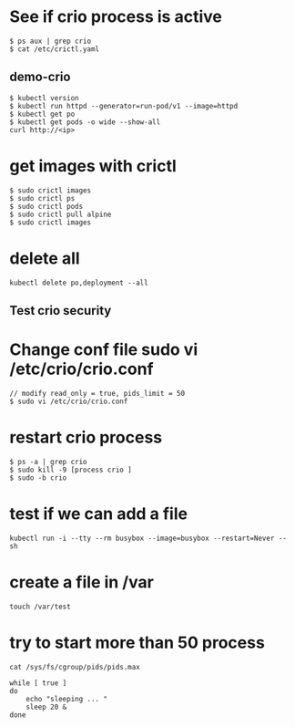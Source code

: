 
# See if crio process is active
```
$ ps aux | grep crio
$ cat /etc/crictl.yaml
```
## demo-crio ##
```
$ kubectl version
$ kubectl run httpd --generator=run-pod/v1 --image=httpd
$ kubectl get po
$ kubectl get pods -o wide --show-all
curl http://<ip>
```
# get images with crictl
```
$ sudo crictl images
$ sudo crictl ps
$ sudo crictl pods
$ sudo crictl pull alpine
$ sudo crictl images
```

# delete all
```
kubectl delete po,deployment --all 
```
## Test crio security

# Change conf file  sudo vi /etc/crio/crio.conf
```
// modify read_only = true, pids_limit = 50
$ sudo vi /etc/crio/crio.conf 
```

# restart crio process 
```
$ ps -a | grep crio
$ sudo kill -9 [process crio ]
$ sudo -b crio
```

# test if we can add a file
```
kubectl run -i --tty --rm busybox --image=busybox --restart=Never -- sh
```

# create a file in /var
```
touch /var/test 
```
# try to start more than 50 process
```
cat /sys/fs/cgroup/pids/pids.max

while [ true ]
do
    echo "sleeping ... "
    sleep 20 &
done
```